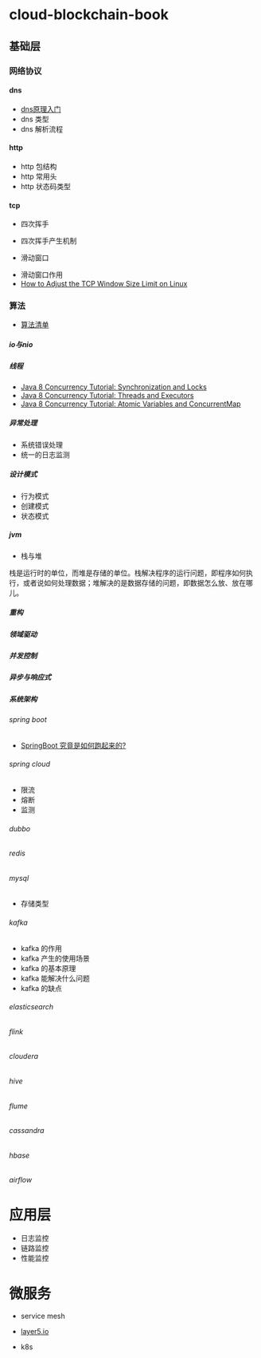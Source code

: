 cloud-blockchain-book
=====================

基础层
------

### 网络协议
#### dns
* [dns原理入门](http://www.ruanyifeng.com/blog/2016/06/dns.html) 
* dns 类型
* dns 解析流程

#### http
* http 包结构
* http 常用头
* http 状态码类型

#### tcp
* 四次挥手
- 四次挥手产生机制

* 滑动窗口
- 滑动窗口作用
- [How to Adjust the TCP Window Size Limit on Linux](https://netbeez.net/blog/tcp-window-size/)

### 算法

* [算法清单](19_算法/index.md)

##### io与nio

##### 线程

* [Java 8 Concurrency Tutorial: Synchronization and Locks](https://winterbe.com/posts/2015/04/30/java8-concurrency-tutorial-synchronized-locks-examples/)
* [Java 8 Concurrency Tutorial: Threads and Executors](https://winterbe.com/posts/2015/04/07/java8-concurrency-tutorial-thread-executor-examples/)
* [Java 8 Concurrency Tutorial: Atomic Variables and ConcurrentMap](https://winterbe.com/posts/2015/05/22/java8-concurrency-tutorial-atomic-concurrent-map-examples/)

##### 异常处理
- 系统错误处理
- 统一的日志监测

##### 设计模式
- 行为模式
- 创建模式
- 状态模式

##### jvm
- 栈与堆

 栈是运行时的单位，而堆是存储的单位。栈解决程序的运行问题，即程序如何执行，或者说如何处理数据；堆解决的是数据存储的问题，即数据怎么放、放在哪儿。


##### 重构

##### 领域驱动

##### 并发控制

##### 异步与响应式

##### 系统架构

###### spring boot
* [SpringBoot 究竟是如何跑起来的?](https://mp.weixin.qq.com/s?__biz=MzAwMDU1MTE1OQ==&mid=2653550562&idx=1&sn=6a2e2b48845f09f426b46a2650737a29&chksm=813a667ab64def6cd6561e641e6160d549cd11a417d3262121fab9de05e5326e2fa7ffe9dc77&scene=21#wechat_redirect)

###### spring cloud

* 限流
* 熔断
* 监测

######  dubbo


######  redis

######  mysql
- 存储类型


###### kafka
* kafka 的作用
* kafka 产生的使用场景
* kafka 的基本原理
* kafka 能解决什么问题
* kafka 的缺点


###### elasticsearch

###### flink

###### cloudera

###### hive

###### flume

###### cassandra

###### hbase

###### airflow

应用层
======

- 日志监控
- 链路监控
- 性能监控

微服务
======

- service mesh
* [layer5.io](https://layer5.io/landscape/)

- k8s
